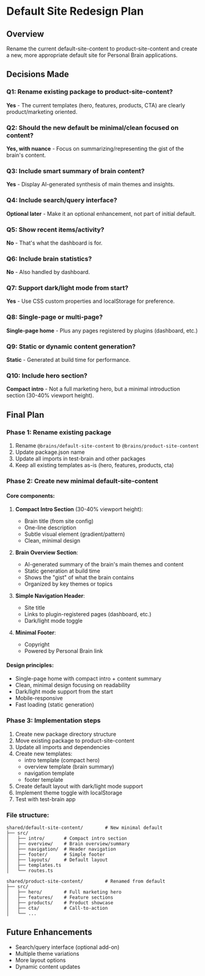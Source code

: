 # Default Site Redesign Plan

## Overview
Rename the current default-site-content to product-site-content and create a new, more appropriate default site for Personal Brain applications.

## Decisions Made

### Q1: Rename existing package to product-site-content?
**Yes** - The current templates (hero, features, products, CTA) are clearly product/marketing oriented.

### Q2: Should the new default be minimal/clean focused on content?
**Yes, with nuance** - Focus on summarizing/representing the gist of the brain's content.

### Q3: Include smart summary of brain content?
**Yes** - Display AI-generated synthesis of main themes and insights.

### Q4: Include search/query interface?
**Optional later** - Make it an optional enhancement, not part of initial default.

### Q5: Show recent items/activity?
**No** - That's what the dashboard is for.

### Q6: Include brain statistics?
**No** - Also handled by dashboard.

### Q7: Support dark/light mode from start?
**Yes** - Use CSS custom properties and localStorage for preference.

### Q8: Single-page or multi-page?
**Single-page home** - Plus any pages registered by plugins (dashboard, etc.)

### Q9: Static or dynamic content generation?
**Static** - Generated at build time for performance.

### Q10: Include hero section?
**Compact intro** - Not a full marketing hero, but a minimal introduction section (30-40% viewport height).

## Final Plan

### Phase 1: Rename existing package
1. Rename `@brains/default-site-content` to `@brains/product-site-content`
2. Update package.json name
3. Update all imports in test-brain and other packages
4. Keep all existing templates as-is (hero, features, products, cta)

### Phase 2: Create new minimal default-site-content

#### Core components:

1. **Compact Intro Section** (30-40% viewport height):
   - Brain title (from site config)
   - One-line description
   - Subtle visual element (gradient/pattern)
   - Clean, minimal design

2. **Brain Overview Section**: 
   - AI-generated summary of the brain's main themes and content
   - Static generation at build time
   - Shows the "gist" of what the brain contains
   - Organized by key themes or topics

3. **Simple Navigation Header**:
   - Site title
   - Links to plugin-registered pages (dashboard, etc.)
   - Dark/light mode toggle

4. **Minimal Footer**:
   - Copyright
   - Powered by Personal Brain link

#### Design principles:
- Single-page home with compact intro + content summary
- Clean, minimal design focusing on readability
- Dark/light mode support from the start
- Mobile-responsive
- Fast loading (static generation)

### Phase 3: Implementation steps
1. Create new package directory structure
2. Move existing package to product-site-content
3. Update all imports and dependencies
4. Create new templates:
   - intro template (compact hero)
   - overview template (brain summary)
   - navigation template
   - footer template
5. Create default layout with dark/light mode support
6. Implement theme toggle with localStorage
7. Test with test-brain app

### File structure:
```
shared/default-site-content/        # New minimal default
├── src/
│   ├── intro/       # Compact intro section
│   ├── overview/    # Brain overview/summary
│   ├── navigation/  # Header navigation
│   ├── footer/      # Simple footer
│   ├── layouts/     # Default layout
│   ├── templates.ts
│   └── routes.ts

shared/product-site-content/        # Renamed from default
├── src/
│   ├── hero/        # Full marketing hero
│   ├── features/    # Feature sections
│   ├── products/    # Product showcase
│   ├── cta/         # Call-to-action
│   └── ...
```

## Future Enhancements
- Search/query interface (optional add-on)
- Multiple theme variations
- More layout options
- Dynamic content updates